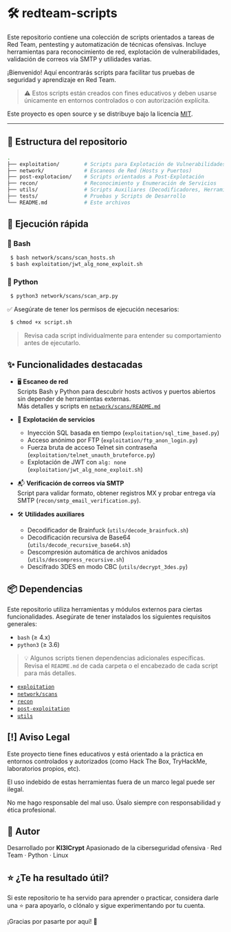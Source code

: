 # 🛠️ redteam-scripts

Este repositorio contiene una colección de scripts orientados a tareas de Red Team, pentesting y automatización de técnicas ofensivas. Incluye herramientas para reconocimiento de red, explotación de vulnerabilidades, validación de correos vía SMTP y utilidades varias.

¡Bienvenido! Aquí encontrarás scripts para facilitar tus pruebas de seguridad y aprendizaje en Red Team.

> ⚠️ Estos scripts están creados con fines educativos y deben usarse únicamente en entornos controlados o con autorización explícita.

Este proyecto es open source y se distribuye bajo la licencia [MIT](./LICENSE).

---

## 📁 Estructura del repositorio

```bash
.
├── exploitation/        # Scripts para Explotación de Vulnerabilidades
├── network/             # Escaneos de Red (Hosts y Puertos)
├── post-explotacion/    # Scripts orientados a Post-Explotación
├── recon/               # Reconocimiento y Enumeración de Servicios
├── utils/               # Scripts Auxiliares (Decodificadores, Herramientas Varias)
├── tests/               # Pruebas y Scripts de Desarrollo
└── README.md            # Este archivos
```

## 🚀 Ejecución rápida

### 🐚 Bash

```bash
 $ bash network/scans/scan_hosts.sh
 $ bash exploitation/jwt_alg_none_exploit.sh
```

### 🐍 Python

```bash
 $ python3 network/scans/scan_arp.py
```

✅ Asegúrate de tener los permisos de ejecución necesarios:

```bash
 $ chmod +x script.sh
```

> Revisa cada script individualmente para entender su comportamiento antes de ejecutarlo.

## ✨ Funcionalidades destacadas

- 🖥️ **Escaneo de red**  
  Scripts Bash y Python para descubrir hosts activos y puertos abiertos sin depender de herramientas externas.  
  Más detalles y scripts en [`network/scans/README.md`](./network/scans/README.md)

- 🐍 **Explotación de servicios**  
  - Inyección SQL basada en tiempo (`exploitation/sql_time_based.py`)  
  - Acceso anónimo por FTP (`exploitation/ftp_anon_login.py`)  
  - Fuerza bruta de acceso Telnet sin contraseña (`exploitation/telnet_unauth_bruteforce.py`)  
  - Explotación de JWT con `alg: none` (`exploitation/jwt_alg_none_exploit.sh`)

- 📬 **Verificación de correos vía SMTP**  
  Script para validar formato, obtener registros MX y probar entrega vía SMTP (`recon/smtp_email_verification.py`).

- 🛠️ **Utilidades auxiliares**  
  - Decodificador de Brainfuck (`utils/decode_brainfuck.sh`)  
  - Decodificación recursiva de Base64 (`utils/decode_recursive_base64.sh`)  
  - Descompresión automática de archivos anidados (`utils/descompress_recursive.sh`)
  - Descifrado 3DES en modo CBC (`utils/decrypt_3des.py`)

## 📦 Dependencias

Este repositorio utiliza herramientas y módulos externos para ciertas funcionalidades. Asegúrate de tener instalados los siguientes requisitos generales:

- `bash` (≥ 4.x)
- `python3` (≥ 3.6)

> 💡 Algunos scripts tienen dependencias adicionales específicas. Revisa el `README.md` de cada carpeta o el encabezado de cada script para más detalles.

- [`exploitation`](./exploitation/README.md)
- [`network/scans`](./network/scans/README.md)
- [`recon`](./recon/README.md)
- [`post-exploitation`](./post-exploitation/README.md)
- [`utils`](./utils/README.md)

## [!] Aviso Legal

Este proyecto tiene fines educativos y está orientado a la práctica en entornos controlados y autorizados (como Hack The Box, TryHackMe, laboratorios propios, etc).

El uso indebido de estas herramientas fuera de un marco legal puede ser ilegal.

No me hago responsable del mal uso. Úsalo siempre con responsabilidad y ética profesional.

## 🧠 Autor

Desarrollado por **Kl3lCrypt**
Apasionado de la ciberseguridad ofensiva · Red Team · Python · Linux

## ⭐ ¿Te ha resultado útil?

Si este repositorio te ha servido para aprender o practicar, considera darle una ⭐ para apoyarlo, o clónalo y sigue experimentando por tu cuenta.

¡Gracias por pasarte por aquí! 🚀
